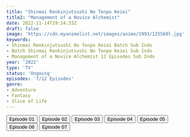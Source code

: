 ```yaml
---
title: "Shinmai Renkinjutsushi No Tenpo Keiei"
title2: "Management of a Novice Alchemist"
date: 2022-11-14T19:14:33Z
draft: false
image: 'https://cdn.myanimelist.net/images/anime/1993/125560l.jpg'
keywords:
- Shinmai Renkinjutsushi No Tenpo Keiei Batch Sub Indo
- Batch Shinmai Renkinjutsushi No Tenpo Keiei Sub Indo
- Management of a Novice Alchemist 12 Episodes Sub Indo
year: '2022'
type: 'TV'
status: 'Ongoing'
episodes: '7/12 Episodes'
genre:
- Adventure
- Fantasy
- Slice of Life
---
```


<div class="d-g gg-5 gtc-r ai-c">
<button onclick="window.open('?arc=xekhroLu5N_20221004/1/MP4/Kuramanime-MNOALC-01-480p-Doro','_blank')">Episode 01</button>
<button onclick="window.open('?arc=jeUmAafdJ4_20221011/2/MP4/Kuramanime-MNOALC-02-480p-Doro','_blank')">Episode 02</button>
<button onclick="window.open('?arc=hBbjJ6kG1l_20221018/3/MP4/Kuramanime-MNOALC-03-480p-Doro','_blank')">Episode 03</button>
<button onclick="window.open('?arc=g5V0t4LzOO_20221025/4/MP4/Kuramanime-MNOALC-04-480p-Doro','_blank')">Episode 04</button>
<button onclick="window.open('?arc=mTiFZ0nFbY_20221101/5/MP4/Kuramanime-MNOALC-05-480p-Doro','_blank')">Episode 05</button>
<button onclick="window.open('?arc=wfVE8xPBLd_20221108/6/MP4/Kuramanime-MNOALC-06-480p-Doro','_blank')">Episode 06</button>
<button onclick="window.open('?arc=lcm5Agf3Hc_20221114/7/MP4/Kuramanime-MNOALC-07-480p-Doro','_blank')">Episode 07</button>
</div>
